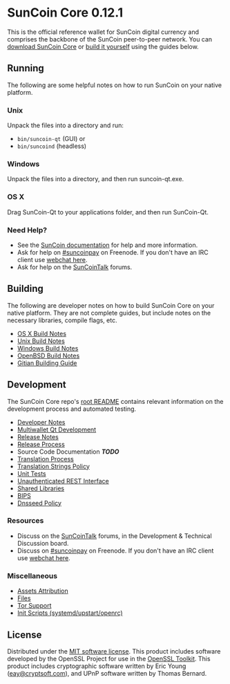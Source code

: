 SunCoin Core 0.12.1
=====================

This is the official reference wallet for SunCoin digital currency and comprises the backbone of the SunCoin peer-to-peer network. You can [download SunCoin Core](https://www.suncoin.org/downloads/) or [build it yourself](#building) using the guides below.

Running
---------------------
The following are some helpful notes on how to run SunCoin on your native platform.

### Unix

Unpack the files into a directory and run:

- `bin/suncoin-qt` (GUI) or
- `bin/suncoind` (headless)

### Windows

Unpack the files into a directory, and then run suncoin-qt.exe.

### OS X

Drag SunCoin-Qt to your applications folder, and then run SunCoin-Qt.

### Need Help?

* See the [SunCoin documentation](https://suncoinpay.atlassian.net/wiki/display/DOC)
for help and more information.
* Ask for help on [#suncoinpay](http://webchat.freenode.net?channels=suncoinpay) on Freenode. If you don't have an IRC client use [webchat here](http://webchat.freenode.net?channels=suncoinpay).
* Ask for help on the [SunCoinTalk](https://suncointalk.org/) forums.

Building
---------------------
The following are developer notes on how to build SunCoin Core on your native platform. They are not complete guides, but include notes on the necessary libraries, compile flags, etc.

- [OS X Build Notes](build-osx.md)
- [Unix Build Notes](build-unix.md)
- [Windows Build Notes](build-windows.md)
- [OpenBSD Build Notes](build-openbsd.md)
- [Gitian Building Guide](gitian-building.md)

Development
---------------------
The SunCoin Core repo's [root README](/README.md) contains relevant information on the development process and automated testing.

- [Developer Notes](developer-notes.md)
- [Multiwallet Qt Development](multiwallet-qt.md)
- [Release Notes](release-notes.md)
- [Release Process](release-process.md)
- Source Code Documentation ***TODO***
- [Translation Process](translation_process.md)
- [Translation Strings Policy](translation_strings_policy.md)
- [Unit Tests](unit-tests.md)
- [Unauthenticated REST Interface](REST-interface.md)
- [Shared Libraries](shared-libraries.md)
- [BIPS](bips.md)
- [Dnsseed Policy](dnsseed-policy.md)

### Resources
* Discuss on the [SunCoinTalk](https://suncointalk.org/) forums, in the Development & Technical Discussion board.
* Discuss on [#suncoinpay](http://webchat.freenode.net/?channels=suncoinpay) on Freenode. If you don't have an IRC client use [webchat here](http://webchat.freenode.net/?channels=suncoinpay).

### Miscellaneous
- [Assets Attribution](assets-attribution.md)
- [Files](files.md)
- [Tor Support](tor.md)
- [Init Scripts (systemd/upstart/openrc)](init.md)

License
---------------------
Distributed under the [MIT software license](http://www.opensource.org/licenses/mit-license.php).
This product includes software developed by the OpenSSL Project for use in the [OpenSSL Toolkit](https://www.openssl.org/). This product includes
cryptographic software written by Eric Young ([eay@cryptsoft.com](mailto:eay@cryptsoft.com)), and UPnP software written by Thomas Bernard.
